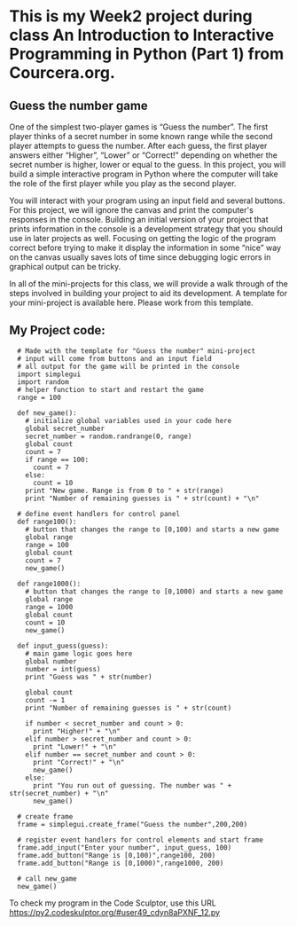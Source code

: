 This is my Week2 project during class 
An Introduction to Interactive Programming in Python (Part 1)
from Courcera.org.  
===================================================================================================
Guess the number game
---------------------------------------------------------------------------------------------------

One of the simplest two-player games is “Guess the number”. 
The first player thinks of a secret number in some known range while the second player attempts to guess the number. 
After each guess, the first player answers either “Higher”, “Lower” or “Correct!” depending on whether the secret number is higher, lower or equal to the guess. 
In this project, you will build a simple interactive program in Python where the computer will take the role of the first player while you play as the second player.

You will interact with your program using an input field and several buttons. 
For this project, we will ignore the canvas and print the computer's responses in the console. 
Building an initial version of your project that prints information in the console is a development strategy that you should use in later projects as well. 
Focusing on getting the logic of the program correct before trying to make it display the information in some “nice” way on the canvas 
usually saves lots of time since debugging logic errors in graphical output can be tricky.

In all of the mini-projects for this class, we will provide a walk through of the steps involved in building your project to aid its development. 
A template for your mini-project is available here. Please work from this template.

## My Project code: ##
      # Made with the template for "Guess the number" mini-project
      # input will come from buttons and an input field
      # all output for the game will be printed in the console
      import simplegui
      import random
      # helper function to start and restart the game
      range = 100  
      
      def new_game():
        # initialize global variables used in your code here
        global secret_number
        secret_number = random.randrange(0, range)
        global count
        count = 7
        if range == 100:
          count = 7
        else:
          count = 10
        print "New game. Range is from 0 to " + str(range)
        print "Number of remaining guesses is " + str(count) + "\n"
        
      # define event handlers for control panel
      def range100():
        # button that changes the range to [0,100) and starts a new game 
        global range
        range = 100
        global count
        count = 7
        new_game()
        
      def range1000():
        # button that changes the range to [0,1000) and starts a new game     
        global range
        range = 1000
        global count
        count = 10
        new_game()
      
      def input_guess(guess):
        # main game logic goes here	
        global number
        number = int(guess)
        print "Guess was " + str(number)
        
        global count
        count -= 1
        print "Number of remaining guesses is " + str(count)
        
        if number < secret_number and count > 0:
          print "Higher!" + "\n"
        elif number > secret_number and count > 0:
          print "Lower!" + "\n"
        elif number == secret_number and count > 0:
          print "Correct!" + "\n"
          new_game()
        else:
          print "You run out of guessing. The number was " + str(secret_number) + "\n"
          new_game()
          
      # create frame
      frame = simplegui.create_frame("Guess the number",200,200)
      
      # register event handlers for control elements and start frame
      frame.add_input("Enter your number", input_guess, 100)
      frame.add_button("Range is [0,100)",range100, 200)
      frame.add_button("Range is [0,1000)",range1000, 200)
      
      # call new_game 
      new_game()


To check my program in the Code Sculptor, use this URL https://py2.codeskulptor.org/#user49_cdyn8aPXNF_12.py
